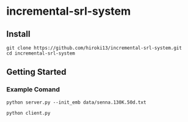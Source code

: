 # incremental-srl-system

## Install
```
git clone https://github.com/hiroki13/incremental-srl-system.git
cd incremental-srl-system
```

## Getting Started

### Example Comand
`python server.py --init_emb data/senna.130K.50d.txt`

`python client.py`
